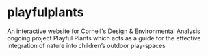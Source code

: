 # playfulplants
An interactive website for Cornell's Design &amp; Environmental Analysis ongoing project Playful Plants which acts as a guide for the effective integration of nature into children’s outdoor play-spaces
